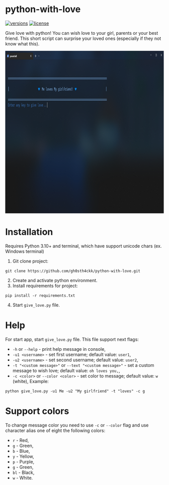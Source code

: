 # python-with-love
[![versions](https://img.shields.io/badge/python-3.10-blue)](https://github.com/gh0sth4ckk/python-with-love)
[![license](https://img.shields.io/github/license/gh0sth4ckk/aiogram-fakeperson-bot)](https://github.com/gh0sth4ckk/python-with-love/blob/main/LICENSE)

Give love with python! You can wish love to your girl, parents or your best friend. This short script can surprise 
your loved ones (especially if they not know what this).

<img alt="image not loading" src="src/img.png" width="950" height="515">

# Installation
Requires Python 3.10+ and terminal, which have support unicode chars (ex. Windows terminal)
1. Git clone project:
```shell
git clone https://github.com/gh0sth4ckk/python-with-love.git
```
2. Create and activate python environment.
3. Install requirements for project:
```shell
pip install -r requirements.txt
```
4. Start `give_love.py` file.

# Help
For start app, start `give_love.py` file. This file support next flags:
- `-h` or `--help` - print help message in console,
- `-u1 <username>` - set first username; default value: `user1`,
- `-u2 <username>` - set second username; default value: `user2`,
- `-t "<custom message>"` or `--text "<custom message>"` - set a custom message to wish love; default value: `oh loves you,`,
- `-c <color>` or `--color <color>` - set color to message; default value: `w` (white),
Example:
```shell
python give_love.py -u1 Me -u2 "My girlfriend" -t "loves" -c g
```
# Support colors
To change message color you need to use `-c` or `--color` flag and use character alias one of eight the following colors:
- `r` - Red,
- `g` - Green,
- `b` - Blue,
- `y` - Yellow,
- `p` - Purple,
- `g` - Green,
- `bl` - Black,
- `w` - White.
